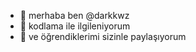 - 👋 merhaba ben @darkkwz
- 👀 kodlama ile ilgileniyorum
- 🌱 ve öğrendiklerimi sizinle paylaşıyorum



